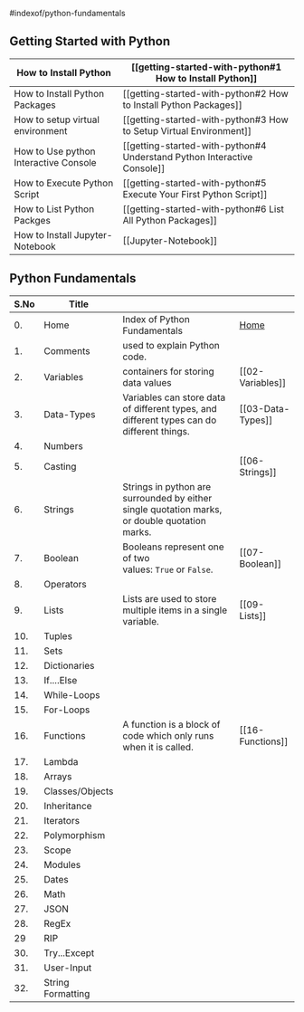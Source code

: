 #indexof/python-fundamentals 

## Getting Started with Python

| How to Install Python                 | [[getting-started-with-python#1 How to Install Python]]                 |
| ------------------------------------- | ----------------------------------------------------------------------- |
| How to Install Python Packages        | [[getting-started-with-python#2 How to Install Python Packages]]        |
| How to setup virtual environment      | [[getting-started-with-python#3 How to Setup Virtual Environment]]      |
| How to Use python Interactive Console | [[getting-started-with-python#4 Understand Python Interactive Console]] |
| How to Execute Python Script          | [[getting-started-with-python#5 Execute Your First Python Script]]      |
| How to List Python Packges            | [[getting-started-with-python#6 List All Python Packages]]              |
| How to Install Jupyter-Notebook       | [[Jupyter-Notebook]]                                                    |



## Python Fundamentals

| S.No | Title             |                                                                                               |                                         |
| ---- | ----------------- | --------------------------------------------------------------------------------------------- | --------------------------------------- |
| 0.   | Home              | Index of Python Fundamentals                                                                  | [Home](00-Index-of-Python-Fundamentals) |
| 1.   | Comments          | used to explain Python code.                                                                  |                                         |
| 2.   | Variables         | containers for storing data values                                                            | [[02-Variables]]                        |
| 3.   | Data-Types        | Variables can store data of different types, and different types can do different things.     | [[03-Data-Types]]                       |
| 4.   | Numbers           |                                                                                               |                                         |
| 5.   | Casting           |                                                                                               | [[06-Strings]]                          |
| 6.   | Strings           | Strings in python are surrounded by either single quotation marks, or double quotation marks. |                                         |
| 7.   | Boolean           | Booleans represent one of two values: `True` or `False`.                                      | [[07-Boolean]]                          |
| 8.   | Operators         |                                                                                               |                                         |
| 9.   | Lists             | Lists are used to store multiple items in a single variable.                                  | [[09-Lists]]                            |
| 10.  | Tuples            |                                                                                               |                                         |
| 11.  | Sets              |                                                                                               |                                         |
| 12.  | Dictionaries      |                                                                                               |                                         |
| 13.  | If....Else        |                                                                                               |                                         |
| 14.  | While-Loops       |                                                                                               |                                         |
| 15.  | For-Loops         |                                                                                               |                                         |
| 16.  | Functions         | A function is a block of code which only runs when it is called.                              | [[16-Functions]]                        |
| 17.  | Lambda            |                                                                                               |                                         |
| 18.  | Arrays            |                                                                                               |                                         |
| 19.  | Classes/Objects   |                                                                                               |                                         |
| 20.  | Inheritance       |                                                                                               |                                         |
| 21.  | Iterators         |                                                                                               |                                         |
| 22.  | Polymorphism      |                                                                                               |                                         |
| 23.  | Scope             |                                                                                               |                                         |
| 24.  | Modules           |                                                                                               |                                         |
| 25.  | Dates             |                                                                                               |                                         |
| 26.  | Math              |                                                                                               |                                         |
| 27.  | JSON              |                                                                                               |                                         |
| 28.  | RegEx             |                                                                                               |                                         |
| 29   | RIP               |                                                                                               |                                         |
| 30.  | Try...Except      |                                                                                               |                                         |
| 31.  | User-Input        |                                                                                               |                                         |
| 32.  | String Formatting |                                                                                               |                                         |




